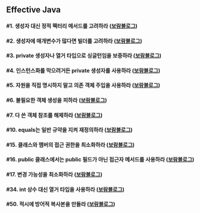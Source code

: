 ## Effective Java
#### #1. 생성자 대신 정적 팩터리 메서드를 고려하라 ([보람블로그](https://velog.io/@bona/Effective-Java-1-%EC%83%9D%EC%84%B1%EC%9E%90-%EB%8C%80%EC%8B%A0-%EC%A0%95%EC%A0%81-%ED%8C%A9%ED%84%B0%EB%A6%AC-%EB%A9%94%EC%84%9C%EB%93%9C%EB%A5%BC-%EA%B3%A0%EB%A0%A4%ED%95%98%EB%9D%BC))

#### #2. 생성자에 매개변수가 많다면 빌더를 고려하라 ([보람블로그](https://velog.io/@bona/Effective-Java-2.-%EC%83%9D%EC%84%B1%EC%9E%90%EC%97%90-%EB%A7%A4%EA%B0%9C%EB%B3%80%EC%88%98%EA%B0%80-%EB%A7%8E%EB%8B%A4%EB%A9%B4-%EB%B9%8C%EB%8D%94%EB%A5%BC-%EA%B3%A0%EB%A0%A4%ED%95%98%EB%9D%BC))

#### #3. private 생성자나 열거 타입으로 싱글턴임을 보증하라 ([보람블로그](https://velog.io/@bona/Effective-Java-3.-private-%EC%83%9D%EC%84%B1%EC%9E%90%EB%82%98-%EC%97%B4%EA%B1%B0-%ED%83%80%EC%9E%85%EC%9C%BC%EB%A1%9C-%EC%8B%B1%EA%B8%80%ED%84%B4%EC%9E%84%EC%9D%84-%EB%B3%B4%EC%A6%9D%ED%95%98%EB%9D%BC))

#### #4. 인스턴스화를 막으려거든 private 생성자를 사용하라 ([보람블로그](https://velog.io/@bona/Effective-Java-4.-%EC%9D%B8%EC%8A%A4%ED%84%B4%EC%8A%A4%ED%99%94%EB%A5%BC-%EB%A7%89%EC%9C%BC%EB%A0%A4%EA%B1%B0%EB%93%A0-private-%EC%83%9D%EC%84%B1%EC%9E%90%EB%A5%BC-%EC%82%AC%EC%9A%A9%ED%95%98%EB%9D%BC))

#### #5. 자원을 직접 명시하지 말고 의존 객체 주입을 사용하라 ([보람블로그](https://velog.io/@bona/Effective-Java-5.-%EC%9E%90%EC%9B%90%EC%9D%84-%EC%A7%81%EC%A0%91-%EB%AA%85%EC%8B%9C%ED%95%98%EC%A7%80-%EB%A7%90%EA%B3%A0-%EC%9D%98%EC%A1%B4-%EA%B0%9D%EC%B2%B4-%EC%A3%BC%EC%9E%85%EC%9D%84-%EC%82%AC%EC%9A%A9%ED%95%98%EB%9D%BC))

#### #6. 불필요한 객체 생성을 피하라 ([보람블로그](https://velog.io/@bona/Effective-Java-item-6))

#### #7. 다 쓴 객체 참조를 해제하라 ([보람블로그](https://velog.io/@bona/Effective-Java-item-7))

#### #10. equals는 일반 규약을 지켜 재정의하라 ([보람블로그](https://velog.io/@bona/Effective-Java-item-10))

#### #15. 클래스와 멤버의 접근 권한을 최소화하라 ([보람블로그](https://velog.io/@bona/Effective-Java-item-15))

#### #16. public 클래스에서는 public 필드가 아닌 접근자 메서드를 사용하라 ([보람블로그](https://velog.io/@bona/Effective-Java-item-16))

#### #17. 변경 가능성을 최소화하라 ([보람블로그](https://velog.io/@bona/Effective-Java-17.-%EB%B3%80%EA%B2%BD-%EA%B0%80%EB%8A%A5%EC%84%B1%EC%9D%84-%EC%B5%9C%EC%86%8C%ED%99%94%ED%95%98%EB%9D%BC))

#### #34. int 상수 대신 열거 타입을 사용하라 ([보람블로그](https://velog.io/@bona/Effective-Java-34.-int-%EC%83%81%EC%88%98-%EB%8C%80%EC%8B%A0-%EC%97%B4%EA%B1%B0-%ED%83%80%EC%9E%85%EC%9D%84-%EC%82%AC%EC%9A%A9%ED%95%98%EB%9D%BC))

#### #50. 적시에 방어적 복사본을 만들라 ([보람블로그](https://velog.io/@bona/Effective-Java-item-50))
